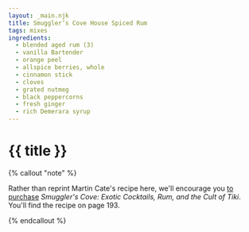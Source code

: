 ```yaml
---
layout: _main.njk
title: Smuggler’s Cove House Spiced Rum
tags: mixes
ingredients:
  - blended aged rum (3)
  - vanilla Bartender
  - orange peel
  - allspice berries, whole
  - cinnamon stick
  - cloves
  - grated nutmeg
  - black peppercorns
  - fresh ginger
  - rich Demerara syrup
---
```


<!-- markdownlint-disable MD025 -->
# {{ title }}
<!-- markdownlint-disable MD025 -->

<!-- markdownlint-disable MD012 -->
{% callout "note" %}
<!-- markdownlint-enable MD012 -->

  Rather than reprint Martin Cate's recipe here, we'll encourage you <a href="https://www.smugglerscovesf.com/store/smugglers-cove-exotic-cocktails-rum-and-the-cult-of-tiki-signed" target="_blank" rel="external noopener">to purchase</a> <cite>Smuggler's Cove&colon; Exotic Cocktails, Rum, and the Cult of Tiki</cite>. You'll find the recipe on page 193.

{% endcallout %}
